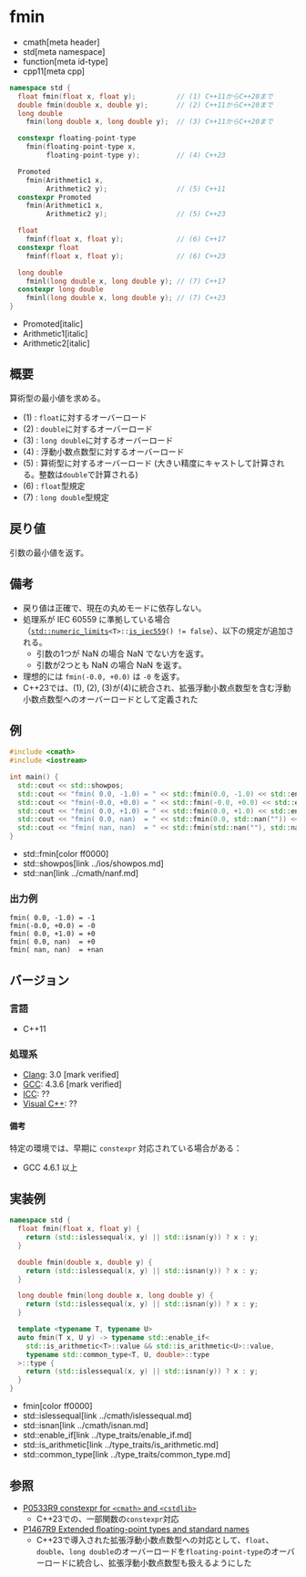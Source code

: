 # fmin
* cmath[meta header]
* std[meta namespace]
* function[meta id-type]
* cpp11[meta cpp]

```cpp
namespace std {
  float fmin(float x, float y);          // (1) C++11からC++20まで
  double fmin(double x, double y);       // (2) C++11からC++20まで
  long double
    fmin(long double x, long double y);  // (3) C++11からC++20まで

  constexpr floating-point-type
    fmin(floating-point-type x,
         floating-point-type y);         // (4) C++23

  Promoted
    fmin(Arithmetic1 x,
         Arithmetic2 y);                 // (5) C++11
  constexpr Promoted
    fmin(Arithmetic1 x,
         Arithmetic2 y);                 // (5) C++23

  float
    fminf(float x, float y);             // (6) C++17
  constexpr float
    fminf(float x, float y);             // (6) C++23

  long double
    fminl(long double x, long double y); // (7) C++17
  constexpr long double
    fminl(long double x, long double y); // (7) C++23
}
```
* Promoted[italic]
* Arithmetic1[italic]
* Arithmetic2[italic]

## 概要
算術型の最小値を求める。

- (1) : `float`に対するオーバーロード
- (2) : `double`に対するオーバーロード
- (3) : `long double`に対するオーバーロード
- (4) : 浮動小数点数型に対するオーバーロード
- (5) : 算術型に対するオーバーロード (大きい精度にキャストして計算される。整数は`double`で計算される)
- (6) : `float`型規定
- (7) : `long double`型規定


## 戻り値
引数の最小値を返す。


## 備考
- 戻り値は正確で、現在の丸めモードに依存しない。
- 処理系が IEC 60559 に準拠している場合（[`std::numeric_limits`](../limits/numeric_limits.md)`<T>::`[`is_iec559`](../limits/numeric_limits/is_iec559.md)`() != false`）、以下の規定が追加される。
    - 引数の1つが NaN の場合 NaN でない方を返す。
    - 引数が2つとも NaN の場合 NaN を返す。
- 理想的には `fmin(-0.0, +0.0)` は `-0` を返す。
- C++23では、(1), (2), (3)が(4)に統合され、拡張浮動小数点数型を含む浮動小数点数型へのオーバーロードとして定義された


## 例
```cpp example
#include <cmath>
#include <iostream>

int main() {
  std::cout << std::showpos;
  std::cout << "fmin( 0.0, -1.0) = " << std::fmin(0.0, -1.0) << std::endl;
  std::cout << "fmin(-0.0, +0.0) = " << std::fmin(-0.0, +0.0) << std::endl;
  std::cout << "fmin( 0.0, +1.0) = " << std::fmin(0.0, +1.0) << std::endl;
  std::cout << "fmin( 0.0, nan)  = " << std::fmin(0.0, std::nan("")) << std::endl;
  std::cout << "fmin( nan, nan)  = " << std::fmin(std::nan(""), std::nan("")) << std::endl;
}
```
* std::fmin[color ff0000]
* std::showpos[link ../ios/showpos.md]
* std::nan[link ../cmath/nanf.md]

### 出力例
```
fmin( 0.0, -1.0) = -1
fmin(-0.0, +0.0) = -0
fmin( 0.0, +1.0) = +0
fmin( 0.0, nan)  = +0
fmin( nan, nan)  = +nan
```

## バージョン
### 言語
- C++11

### 処理系
- [Clang](/implementation.md#clang): 3.0 [mark verified]
- [GCC](/implementation.md#gcc): 4.3.6 [mark verified]
- [ICC](/implementation.md#icc): ??
- [Visual C++](/implementation.md#visual_cpp): ??

#### 備考
特定の環境では、早期に `constexpr` 対応されている場合がある：

- GCC 4.6.1 以上

## 実装例
```cpp
namespace std {
  float fmin(float x, float y) {
    return (std::islessequal(x, y) || std::isnan(y)) ? x : y;
  }

  double fmin(double x, double y) {
    return (std::islessequal(x, y) || std::isnan(y)) ? x : y;
  }

  long double fmin(long double x, long double y) {
    return (std::islessequal(x, y) || std::isnan(y)) ? x : y;
  }

  template <typename T, typename U>
  auto fmin(T x, U y) -> typename std::enable_if<
    std::is_arithmetic<T>::value && std::is_arithmetic<U>::value,
    typename std::common_type<T, U, double>::type
  >::type {
    return (std::islessequal(x, y) || std::isnan(y)) ? x : y;
  }
}
```
* fmin[color ff0000]
* std::islessequal[link ../cmath/islessequal.md]
* std::isnan[link ../cmath/isnan.md]
* std::enable_if[link ../type_traits/enable_if.md]
* std::is_arithmetic[link ../type_traits/is_arithmetic.md]
* std::common_type[link ../type_traits/common_type.md]


## 参照
- [P0533R9 constexpr for `<cmath>` and `<cstdlib>`](https://www.open-std.org/jtc1/sc22/wg21/docs/papers/2021/p0533r9.pdf)
    - C++23での、一部関数の`constexpr`対応
- [P1467R9 Extended floating-point types and standard names](https://www.open-std.org/jtc1/sc22/wg21/docs/papers/2022/p1467r9.html)
    - C++23で導入された拡張浮動小数点数型への対応として、`float`、`double`、`long double`のオーバーロードを`floating-point-type`のオーバーロードに統合し、拡張浮動小数点数型も扱えるようにした

